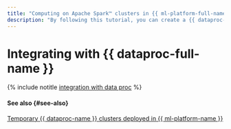 ```yaml
---
title: "Computing on Apache Spark™ clusters in {{ ml-platform-full-name }}"
description: "By following this tutorial, you can create a {{ dataproc-full-name }} cluster to use it for computations in {{ ml-platform-full-name }}."
---
```


# Integrating with {{ dataproc-full-name }}

{% include notitle [integration with data proc](../../_tutorials/ml-ai/data-proc-integration.md) %}

#### See also {#see-also}

[Temporary {{ dataproc-name }} clusters deployed in {{ ml-platform-name }}](../concepts/data-proc-template.md)